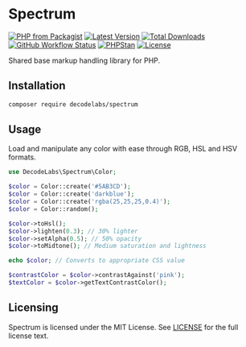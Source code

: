# Spectrum

[![PHP from Packagist](https://img.shields.io/packagist/php-v/decodelabs/spectrum?style=flat)](https://packagist.org/packages/decodelabs/spectrum)
[![Latest Version](https://img.shields.io/packagist/v/decodelabs/spectrum.svg?style=flat)](https://packagist.org/packages/decodelabs/spectrum)
[![Total Downloads](https://img.shields.io/packagist/dt/decodelabs/spectrum.svg?style=flat)](https://packagist.org/packages/decodelabs/spectrum)
[![GitHub Workflow Status](https://img.shields.io/github/workflow/status/decodelabs/spectrum/Integrate)](https://github.com/decodelabs/spectrum/actions/workflows/integrate.yml)
[![PHPStan](https://img.shields.io/badge/PHPStan-enabled-44CC11.svg?longCache=true&style=flat)](https://github.com/phpstan/phpstan)
[![License](https://img.shields.io/packagist/l/decodelabs/spectrum?style=flat)](https://packagist.org/packages/decodelabs/spectrum)

Shared base markup handling library for PHP.


## Installation

```bash
composer require decodelabs/spectrum
```

## Usage

Load and manipulate any color with ease through RGB, HSL and HSV formats.

```php
use DecodeLabs\Spectrum\Color;

$color = Color::create('#5AB3CD');
$color = Color::create('darkblue');
$color = Color::create('rgba(25,25,25,0.4)');
$color = Color::random();

$color->toHsl();
$color->lighten(0.3); // 30% lighter
$color->setAlpha(0.5); // 50% opacity
$color->toMidtone(); // Medium saturation and lightness

echo $color; // Converts to appropriate CSS value

$contrastColor = $color->contrastAgainst('pink');
$textColor = $color->getTextContrastColor();
```

## Licensing
Spectrum is licensed under the MIT License. See [LICENSE](./LICENSE) for the full license text.
